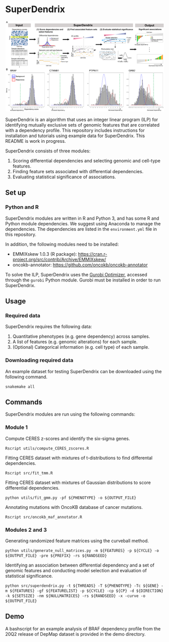# SuperDendrix

<img src="fig/overview.pdf" width="600">

SuperDendrix is an algorithm that uses an integer linear program (ILP) for identifying mutually exclusive sets of genomic features that are correlated with a dependency profile.
This repository includes instructions for installation and tutorials using example data for SuperDendrix.
This README is work in progress.

SuperDendrix consists of three modules:
1) Scoring differential dependencies and selecting genomic and cell-type features.
2) Finding feature sets associated with differential dependencies. 
3) Evaluating statistical significance of associations. 

## Set up

### Python and R
SuperDendrix modules are written in R and Python 3, and has some R and Python module dependencies. We suggest using Anaconda to manage the dependencies. The dependencies are listed in the `environment.yml` file in this repository.

In addition, the following modules need to be installed:
- EMMIXskew 1.0.3 (R package): https://cran.r-project.org/src/contrib/Archive/EMMIXskew/
- oncokb-annotator: https://github.com/oncokb/oncokb-annotator

To solve the ILP, SuperDendrix uses the [Gurobi Optimizer](http://www.gurobi.com/downloads/gurobi-optimizer), accessed through the `gurobi` Python module. Gurobi must be installed in order to run SuperDendrix.


## Usage

### Required data

SuperDendrix requires the following data:

1. Quantitative phenotypes (e.g. gene dependency) across samples.
2. A list of features (e.g. genomic alterations) for each sample.
3. (Optional) Categorical information (e.g. cell type) of each sample.

### Downloading required data

An example dataset for testing SuperDendrix can be downloaded using the following command.

    snakemake all

## Commands

SuperDendrix modules are run using the following commands:

### Module 1

Compute CERES z-scores and identify the six-sigma genes.

    Rscript utils/compute_CERES_zscores.R

Fitting CERES dataset with mixtures of t-distributions to find differental dependencies.

    Rscript src/fit_tmm.R

Fitting CERES dataset with mixtures of Gaussian distributions to score differential dependencies.

    python utils/fit_gmm.py -pf ${PHENOTYPE} -o ${OUTPUT_FILE}

Annotating mutations with OncoKB database of cancer mutations.

    Rscript src/oncokb_maf_annotator.R

### Modules 2 and 3

Generating randomized feature matrices using the curveball method.

    python utils/generate_null_matrices.py -m ${FEATURES} -p ${CYCLE} -o ${OUTPUT_FILE} -pre ${PREFIX} -rs ${RANDSEED}

Identifying an association between differential dependency and a set of genomic features and conducting model selection and evaluation of statistical significance.

    python src/superdendrix.py -t ${THREADS} -T ${PHENOTYPE} -Tc ${GENE} -m ${FEATURES} -gf ${FEATURELIST} -p ${CYCLE} -cp ${CP} -d ${DIRECTION} -k ${SETSIZE} -nm ${NULLMATRICES} -rs ${RANDSEED} -x -curve -o ${OUTPUT_FILE}

## Demo
A bashscript for an example analysis of BRAF dependency profile from the 20Q2 release of DepMap dataset is provided in the demo directory.

